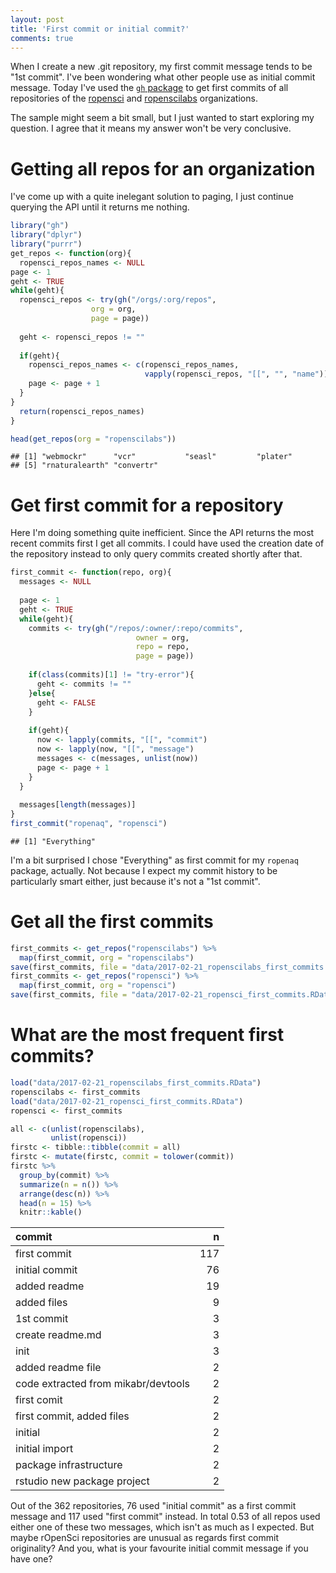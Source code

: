```yaml
---
layout: post
title: 'First commit or initial commit?'
comments: true
---
```



When I create a new .git repository, my first commit message tends to be "1st commit". I've been wondering what other people use as initial commit message. Today I've used the [`gh` package](https://github.com/r-pkgs/gh) to get first commits of all repositories of the [ropensci](https://github.com/ropensci) and [ropenscilabs](https://github.com/ropenscilabs) organizations.

<!--more-->

The sample might seem a bit small, but I just wanted to start exploring my question. I agree that it means my answer won't be very conclusive.

# Getting all repos for an organization

I've come up with a quite inelegant solution to paging, I just continue querying the API until it returns me nothing.


```r
library("gh")
library("dplyr")
library("purrr")
get_repos <- function(org){
  ropensci_repos_names <- NULL
page <- 1
geht <- TRUE
while(geht){
  ropensci_repos <- try(gh("/orgs/:org/repos",
                  org = org,
                  page = page))
  
  geht <- ropensci_repos != ""
  
  if(geht){
    ropensci_repos_names <- c(ropensci_repos_names,
                              vapply(ropensci_repos, "[[", "", "name"))
    page <- page + 1
  }
}
  return(ropensci_repos_names)
}

head(get_repos(org = "ropenscilabs"))
```

```
## [1] "webmockr"      "vcr"           "seasl"         "plater"       
## [5] "rnaturalearth" "convertr"
```

# Get first commit for a repository

Here I'm doing something quite inefficient. Since the API returns the most recent commits first I get all commits. I could have used the creation date of the repository instead to only query commits created shortly after that.


```r
first_commit <- function(repo, org){
  messages <- NULL
  
  page <- 1
  geht <- TRUE
  while(geht){
    commits <- try(gh("/repos/:owner/:repo/commits",
                            owner = org,
                            repo = repo,
                            page = page))
    
    if(class(commits)[1] != "try-error"){
      geht <- commits != ""
    }else{
      geht <- FALSE
    }
    
    if(geht){
      now <- lapply(commits, "[[", "commit")
      now <- lapply(now, "[[", "message")
      messages <- c(messages, unlist(now))
      page <- page + 1
    }
  }
  
  messages[length(messages)]
}
first_commit("ropenaq", "ropensci")
```

```
## [1] "Everything"
```

I'm a bit surprised I chose "Everything" as first commit for my `ropenaq` package, actually. Not because I expect my commit history to be particularly smart either, just because it's not a "1st commit".

# Get all the first commits


```r
first_commits <- get_repos("ropenscilabs") %>%
  map(first_commit, org = "ropenscilabs") 
save(first_commits, file = "data/2017-02-21_ropenscilabs_first_commits.RData")
first_commits <- get_repos("ropensci") %>%
  map(first_commit, org = "ropensci") 
save(first_commits, file = "data/2017-02-21_ropensci_first_commits.RData")
```

# What are the most frequent first commits?


```r
load("data/2017-02-21_ropenscilabs_first_commits.RData")
ropenscilabs <- first_commits
load("data/2017-02-21_ropensci_first_commits.RData")
ropensci <- first_commits

all <- c(unlist(ropenscilabs),
         unlist(ropensci))
firstc <- tibble::tibble(commit = all)
firstc <- mutate(firstc, commit = tolower(commit))
firstc %>%
  group_by(commit) %>%
  summarize(n = n()) %>%
  arrange(desc(n)) %>%
  head(n = 15) %>%
  knitr::kable()
```



|commit                              |   n|
|:-----------------------------------|---:|
|first commit                        | 117|
|initial commit                      |  76|
|added readme                        |  19|
|added files                         |   9|
|1st commit                          |   3|
|create readme.md                    |   3|
|init                                |   3|
|added readme file                   |   2|
|code extracted from mikabr/devtools |   2|
|first comit                         |   2|
|first commit, added files           |   2|
|initial                             |   2|
|initial import                      |   2|
|package infrastructure              |   2|
|rstudio new package project         |   2|


Out of the 362 repositories, 76 used "initial commit" as a first commit message and  117 used "first commit" instead. In total 0.53 of all repos used either one of these two messages, which isn't as much as I expected. But maybe rOpenSci repositories are unusual as regards first commit originality? And you, what is your favourite initial commit message if you have one?
